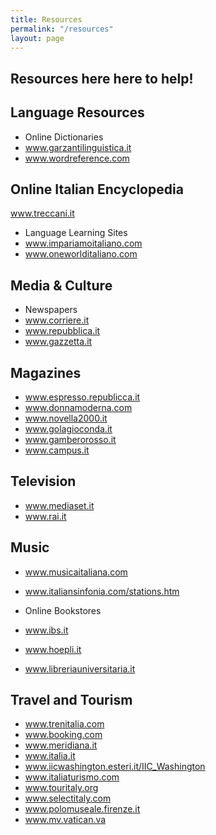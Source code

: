 ```yaml
---
title: Resources
permalink: "/resources"
layout: page
---
```


## Resources here here to help!

## Language Resources

- Online Dictionaries
- www.garzantilinguistica.it
- www.wordreference.com

## Online Italian Encyclopedia
www.treccani.it

- Language Learning Sites
- www.impariamoitaliano.com
- www.oneworlditaliano.com

## Media & Culture

- Newspapers
- www.corriere.it
- www.repubblica.it
- www.gazzetta.it

## Magazines
- www.espresso.republicca.it
- www.donnamoderna.com
- www.novella2000.it
- www.golagioconda.it
- www.gamberorosso.it
- www.campus.it

## Television
- www.mediaset.it
- www.rai.it

## Music
- www.musicaitaliana.com
- www.italiansinfonia.com/stations.htm

- Online Bookstores
- www.ibs.it
- www.hoepli.it
- www.libreriauniversitaria.it

## Travel and Tourism

- www.trenitalia.com
- www.booking.com
- www.meridiana.it
- www.italia.it
- www.iicwashington.esteri.it/IIC_Washington
- www.italiaturismo.com
- www.touritaly.org
- www.selectitaly.com
- www.polomuseale.firenze.it
- www.mv.vatican.va
